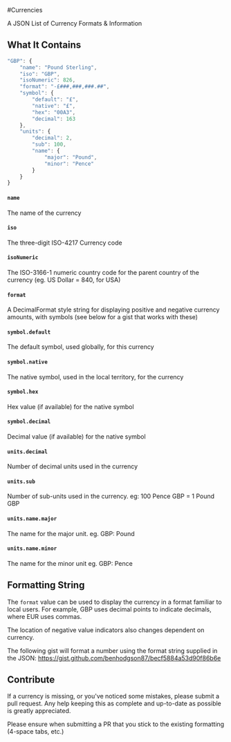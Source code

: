 #Currencies

A JSON List of Currency Formats &amp; Information


## What It Contains

```javascript
"GBP": {
    "name": "Pound Sterling",
    "iso": "GBP",
    "isoNumeric": 826,
    "format": "-£###,###,###.##",
    "symbol": {
        "default": "£",
        "native": "£",
        "hex": "00A3",
        "decimal": 163
    },
    "units": {
        "decimal": 2,
        "sub": 100,
        "name": {
            "major": "Pound",
            "minor": "Pence"
        }
    }
}
```

#### ```name```
The name of the currency

#### ```iso```
The three-digit ISO-4217 Currency code

#### ```isoNumeric```
The ISO-3166-1 numeric country code for the parent country of the currency (eg. US Dollar = 840, for USA)

#### ```format```
A DecimalFormat style string for displaying positive and negative currency amounts, with symbols (see below for a gist that works with these)

#### ```symbol.default```
The default symbol, used globally, for this currency

#### ```symbol.native```
The native symbol, used in the local territory, for the currency

#### ```symbol.hex```
Hex value (if available) for the native symbol

#### ```symbol.decimal```
Decimal value (if available) for the native symbol

#### ```units.decimal```
Number of decimal units used in the currency

#### ```units.sub```
Number of sub-units used in the currency. eg: 100 Pence GBP = 1 Pound GBP

#### ```units.name.major```
The name for the major unit. eg. GBP: Pound

#### ```units.name.minor```
The name for the minor unit eg. GBP: Pence


## Formatting String
The ```format``` value can be used to display the currency in a format familiar to local users. For example, GBP uses decimal points to indicate decimals, where EUR uses commas.

The location of negative value indicators also changes dependent on currency.

The following gist will format a number using the format string supplied in the JSON: 
https://gist.github.com/benhodgson87/becf5884a53d90f86b6e


## Contribute
If a currency is missing, or you've noticed some mistakes, please submit a pull request. Any help keeping this as complete and up-to-date as possible is greatly appreciated.

Please ensure when submitting a PR that you stick to the existing formatting (4-space tabs, etc.)
